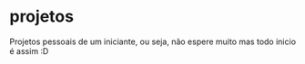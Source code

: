 # projetos
Projetos pessoais de um iniciante, ou seja, não espere muito mas todo inicio é assim :D

